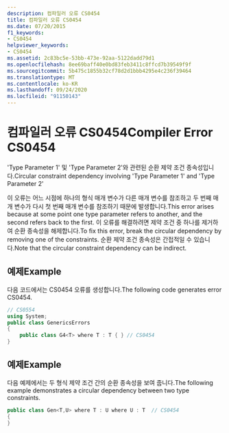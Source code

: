 ```yaml
---
description: 컴파일러 오류 CS0454
title: 컴파일러 오류 CS0454
ms.date: 07/20/2015
f1_keywords:
- CS0454
helpviewer_keywords:
- CS0454
ms.assetid: 2c83bc5e-53bb-473e-92aa-5122dadd79d1
ms.openlocfilehash: 8ee69baff40e0bd83feb3411c8ffcd7b39549f9f
ms.sourcegitcommit: 5b475c1855b32cf78d2d1bbb4295e4c236f39464
ms.translationtype: MT
ms.contentlocale: ko-KR
ms.lasthandoff: 09/24/2020
ms.locfileid: "91150143"
---
```

# <a name="compiler-error-cs0454"></a><span data-ttu-id="c4563-103">컴파일러 오류 CS0454</span><span class="sxs-lookup"><span data-stu-id="c4563-103">Compiler Error CS0454</span></span>

<span data-ttu-id="c4563-104">'Type Parameter 1' 및 'Type Parameter 2'와 관련된 순환 제약 조건 종속성입니다.</span><span class="sxs-lookup"><span data-stu-id="c4563-104">Circular constraint dependency involving 'Type Parameter 1' and 'Type Parameter 2'</span></span>  
  
 <span data-ttu-id="c4563-105">이 오류는 어느 시점에 하나의 형식 매개 변수가 다른 매개 변수를 참조하고 두 번째 매개 변수가 다시 첫 번째 매개 변수를 참조하기 때문에 발생합니다.</span><span class="sxs-lookup"><span data-stu-id="c4563-105">This error arises because at some point one type parameter refers to another, and the second refers back to the first.</span></span> <span data-ttu-id="c4563-106">이 오류를 해결하려면 제약 조건 중 하나를 제거하여 순환 종속성을 해제합니다.</span><span class="sxs-lookup"><span data-stu-id="c4563-106">To fix this error, break the circular dependency by removing one of the constraints.</span></span> <span data-ttu-id="c4563-107">순환 제약 조건 종속성은 간접적일 수 있습니다.</span><span class="sxs-lookup"><span data-stu-id="c4563-107">Note that the circular constraint dependency can be indirect.</span></span>  
  
## <a name="example"></a><span data-ttu-id="c4563-108">예제</span><span class="sxs-lookup"><span data-stu-id="c4563-108">Example</span></span>  

 <span data-ttu-id="c4563-109">다음 코드에서는 CS0454 오류를 생성합니다.</span><span class="sxs-lookup"><span data-stu-id="c4563-109">The following code generates error CS0454.</span></span>  
  
```csharp  
// CS0554  
using System;  
public class GenericsErrors
{  
    public class G4<T> where T : T { } // CS0454  
}  
```  
  
## <a name="example"></a><span data-ttu-id="c4563-110">예제</span><span class="sxs-lookup"><span data-stu-id="c4563-110">Example</span></span>  

 <span data-ttu-id="c4563-111">다음 예제에서는 두 형식 제약 조건 간의 순환 종속성을 보여 줍니다.</span><span class="sxs-lookup"><span data-stu-id="c4563-111">The following example demonstrates a circular dependency between two type constraints.</span></span>  
  
```csharp  
public class Gen<T,U> where T : U where U : T  // CS0454  
{  
}  
```
